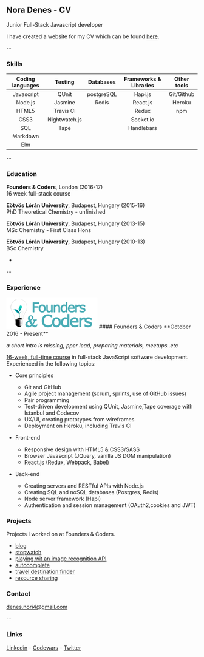 ## Nora Denes - CV
Junior Full-Stack Javascript developer




I have created a website for my CV which can be found [here]().

--

### Skills

Coding languages |   Testing     |   Databases  |  Frameworks & Libraries  | Other tools
:---------------:|:-------------:|:------------:|:-----------------------: |:-----------:
    Javascript   |     QUnit     |  postgreSQL  |         Hapi.js          |  Git/Github    
     Node.js     |    Jasmine    |    Redis     |        React.js          |  Heroku   
     HTML5       |  Travis CI    |              |         Redux            |  npm
     CSS3        | Nightwatch.js |              |         Socket.io        |            
    	SQL        |     Tape      |              |        Handlebars                  |          
    Markdown     |               |              |                          |
     Elm         |               |              |                          |
--

### Education
**Founders & Coders**, London (2016-17) <br>
16 week full-stack course

**Eötvös Lórán University**, Budapest, Hungary (2015-16) <br>
PhD Theoretical Chemistry - unfinished

**Eötvös Lórán University**, Budapest, Hungary (2013-15) <br>
MSc Chemistry - First Class Hons

**Eötvös Lórán University**, Budapest, Hungary (2010-13) <br>
BSc Chemistry

-
--

### Experience



 <img src="./img/fac.png" width="240">
#### Founders & Coders  
**October 2016 - Present**

*a short intro is missing, pper lead, preparing materials, meetups..etc*

[16-week, full-time course](http://www.foundersandcoders.com/) in full-stack JavaScript software development. Experienced in the following topics:

* Core principles
  - Git and GitHub
  - Agile project management (scrum, sprints, use of GitHub issues)
  - Pair programming
  - Test-driven development using QUnit, Jasmine,Tape coverage with Istanbul and Codecov
  - UX/UI, creating prototypes from wireframes
  - Deployment on Heroku, including Travis CI


* Front-end
  - Responsive design with HTML5 & CSS3/SASS
  - Browser Javascript (JQuery, vanilla JS DOM manipulation)
  - React.js (Redux, Webpack, Babel)


* Back-end
  - Creating servers and RESTful APIs with Node.js
  - Creating SQL and noSQL databases (Postgres, Redis)
  - Node server framework (Hapi)
  - Authentication and session management (OAuth2,cookies and JWT)

### Projects

Projects I worked on at Founders & Coders.

- [blog](https://fac9.github.io/nomastew-blog/) <br>
- [stopwatch](https://github.com/FAC9/stopwatch_ewelina_nori)<br>
- [playing wit an image recognition API](https://github.com/FAC9/gitbusters_api)<br>
- [autocomplete](https://github.com/FAC9/backend-badgers-autocomplete)<br>
- [travel destination finder](https://github.com/FAC9/hapi-places)<br>
- [resource sharing](https://github.com/FAC9/the-badgerer)<br>


### Contact

denes.nori4@gmail.com <br>

--

### Links
[Linkedin](https://www.linkedin.com/in/n%C3%B3ra-d%C3%A9nes-1974a0112) -
[Codewars](https://www.codewars.com/users/denesnori) -
[Twitter](https://twitter.com/denesnori)

